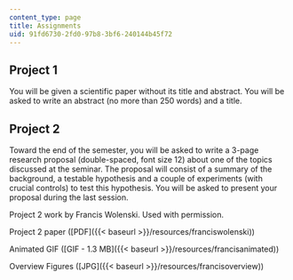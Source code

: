 ```yaml
---
content_type: page
title: Assignments
uid: 91fd6730-2fd0-97b8-3bf6-240144b45f72
---
```


Project 1
---------

You will be given a scientific paper without its title and abstract. You will be asked to write an abstract (no more than 250 words) and a title.

Project 2
---------

Toward the end of the semester, you will be asked to write a 3-page research proposal (double-spaced, font size 12) about one of the topics discussed at the seminar. The proposal will consist of a summary of the background, a testable hypothesis and a couple of experiments (with crucial controls) to test this hypothesis. You will be asked to present your proposal during the last session.

Project 2 work by Francis Wolenski. Used with permission.

Project 2 paper ([PDF]({{< baseurl >}}/resources/franciswolenski))

Animated GIF ([GIF - 1.3 MB]({{< baseurl >}}/resources/francisanimated))

Overview Figures ([JPG]({{< baseurl >}}/resources/francisoverview))